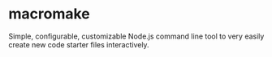 # macromake
Simple, configurable, customizable Node.js command line tool to very easily create new code starter files interactively.
